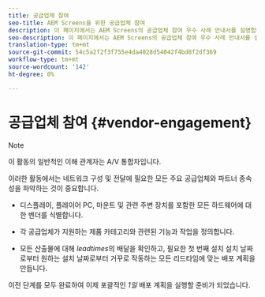```yaml
---
title: 공급업체 참여
seo-title: AEM Screens을 위한 공급업체 참여
description: 이 페이지에서는 AEM Screens의 공급업체 참여 우수 사례 안내서를 설명합니다.
seo-description: 이 페이지에서는 AEM Screens의 공급업체 참여 우수 사례 안내서를 설명합니다.
translation-type: tm+mt
source-git-commit: 54c5a2f2f3f755e4da4028d54042f4bd8f2df369
workflow-type: tm+mt
source-wordcount: '142'
ht-degree: 0%

---
```



# 공급업체 참여 {#vendor-engagement}

>[!NOTE]
>이 활동의 일반적인 이해 관계자는 A/V 통합자입니다.

이러한 활동에서는 네트워크 구성 및 전달에 필요한 모든 주요 공급업체와 파트너 종속성을 파악하는 것이 중요합니다.

* 디스플레이, 플레이어 PC, 마운트 및 관련 주변 장치를 포함한 모든 하드웨어에 대한 벤더를 식별합니다.

* 각 공급업체가 지원하는 제품 카테고리와 관련된 기능과 작업을 정의합니다.

* 모든 산출물에 대해 *leadtimes*&#x200B;의 배달을 확인하고, 필요한 첫 번째 설치 설치 날짜로부터 원하는 설치 날짜로부터 거꾸로 작동하는 모든 리드타임에 맞는 배포 계획을 만듭니다.

이전 단계를 모두 완료하여 이제 포괄적인 *1일* 배포 계획을 실행할 준비가 되었습니다.
